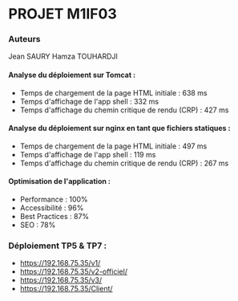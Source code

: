 # PROJET M1IF03

### Auteurs
Jean SAURY
Hamza TOUHARDJI

#### Analyse du déploiement sur Tomcat :

- Temps de chargement de la page HTML initiale : 638 ms
- Temps d'affichage de l'app shell : 332 ms
- Temps d'affichage du chemin critique de rendu (CRP) : 427 ms

#### Analyse du déploiement sur nginx en tant que fichiers statiques :

- Temps de chargement de la page HTML initiale : 497 ms
- Temps d'affichage de l'app shell :  119 ms
- Temps d'affichage du chemin critique de rendu (CRP) : 267 ms

#### Optimisation de l'application :
- Performance : 100%
- Accessibilité : 96%
- Best Practices : 87%
- SEO : 78%

### Déploiement TP5 & TP7 : 
- https://192.168.75.35/v1/
- https://192.168.75.35/v2-officiel/
- https://192.168.75.35/v3/
- https://192.168.75.35/Client/

